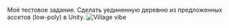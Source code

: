 Моё тестовое задание.
Сделать уединенную деревню из предложенных ассетов (low-poly) в Unity.
![Village vibe](https://github.com/RickFlamethrower/Village--Main-/assets/162590536/5067a339-3989-4346-ac09-c0282f2fa249)
